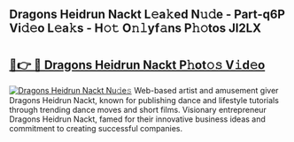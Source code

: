 ## Dragons Heidrun Nackt L𝚎a𝚔ed N𝚞𝚍e - Part-q6P Vi𝚍𝚎o L𝚎a𝚔s - H𝚘𝚝 O𝚗𝚕yf𝚊ns P𝚑𝚘tos Jl2LX

# <h2><a href="http://kf1j5q.oniu.top/?m=Dragons+Heidrun+Nackt">🔗👉 🔴 Dragons Heidrun Nackt P𝚑ot𝚘𝚜 V𝚒d𝚎o</a></h2>

[![Dragons Heidrun Nackt Nu𝚍e𝚜](https://i.imgur.com/0qMVB7G.gif)](http://kf1j5q.oniu.top/?m=Dragons+Heidrun+Nackt)
Web-based artist and amusement giver Dragons Heidrun Nackt, known for publishing dance and lifestyle tutorials through trending dance moves and short films. Visionary entrepreneur Dragons Heidrun Nackt, famed for their innovative business ideas and commitment to creating successful companies.  
